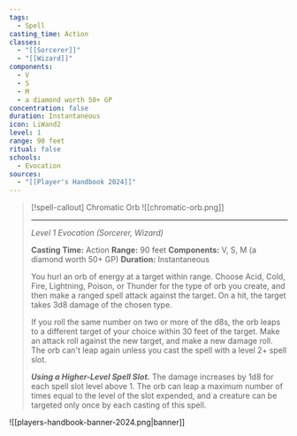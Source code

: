 ```yaml
---
tags:
  - Spell
casting_time: Action
classes:
  - "[[Sorcerer]]"
  - "[[Wizard]]"
components:
  - V
  - S
  - M
  - a diamond worth 50+ GP
concentration: false
duration: Instantaneous
icon: LiWand2
level: 1
range: 90 feet
ritual: false
schools:
  - Evocation
sources: 
  - "[[Player's Handbook 2024]]"
---
```

>[!spell-callout] Chromatic Orb
>![[chromatic-orb.png]]
>
>---
>_Level 1 Evocation (Sorcerer, Wizard)_
>
>**Casting Time:** Action
>**Range:** 90 feet
>**Components:** V, S, M (a diamond worth 50+ GP)
>**Duration:** Instantaneous
>
>You hurl an orb of energy at a target within range. Choose Acid, Cold, Fire, Lightning, Poison, or Thunder for the type of orb you create, and then make a ranged spell attack against the target. On a hit, the target takes 3d8 damage of the chosen type.
>
>If you roll the same number on two or more of the d8s, the orb leaps to a different target of your choice within 30 feet of the target. Make an attack roll against the new target, and make a new damage roll. The orb can't leap again unless you cast the spell with a level 2+ spell slot.
>
>**_Using a Higher-Level Spell Slot._** The damage increases by 1d8 for each spell slot level above 1. The orb can leap a maximum number of times equal to the level of the slot expended, and a creature can be targeted only once by each casting of this spell.


![[players-handbook-banner-2024.png|banner]]